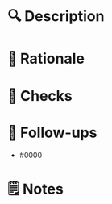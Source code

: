 <!-- Please, remember to prefix the title with one of: 
 - `bug:`
 - `feature:`
 - `engineering:`
 - `docs:`. 
For details, check [Pull Requests](/dev-docs/pull-requests.md) and
[this page](https://dev.azure.com/mariner-org/ECF/_git/ecf-docs?version=GBmain&path=/TeamDocs/dev-guide.md&_a=preview). -->

# 🔍 Description
<!-- 
What is this PR about? 
Reviewers should get a clear understanding of what is being done/changed. 
-->



# 🤔 Rationale
<!-- (can be skipped for bug fixes)
Why is this PR needed? 
Reviewers should get a clear understanding of the goals of this PR.
-->



# 📝 Checks
<!-- Note any manual checks you've run -->


# 📌 Follow-ups
<!-- When applicable, add links to tasks or PR for work that will be addressed
later as a follow up of this PR. -->

- #0000

# 🗒️ Notes
<!-- Add any other relevant info -->

